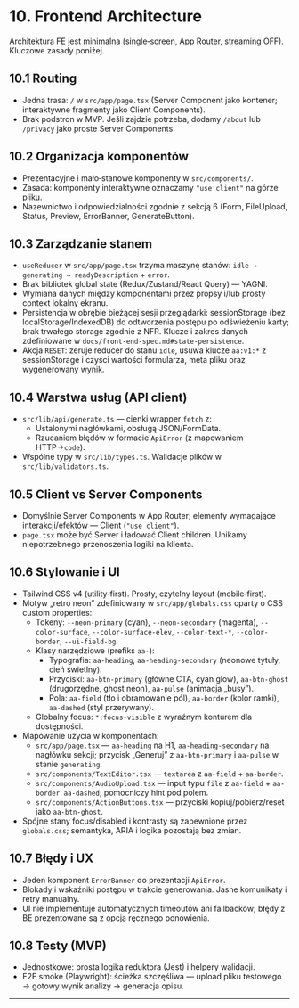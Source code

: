 # 10. Frontend Architecture

Architektura FE jest minimalna (single‑screen, App Router, streaming OFF). Kluczowe zasady poniżej.

## 10.1 Routing

- Jedna trasa: `/` w `src/app/page.tsx` (Server Component jako kontener; interaktywne fragmenty jako Client Components).
- Brak podstron w MVP. Jeśli zajdzie potrzeba, dodamy `/about` lub `/privacy` jako proste Server Components.

## 10.2 Organizacja komponentów

- Prezentacyjne i mało‑stanowe komponenty w `src/components/`.
- Zasada: komponenty interaktywne oznaczamy `"use client"` na górze pliku.
- Nazewnictwo i odpowiedzialności zgodnie z sekcją 6 (Form, FileUpload, Status, Preview, ErrorBanner, GenerateButton).

## 10.3 Zarządzanie stanem

- `useReducer` w `src/app/page.tsx` trzyma maszynę stanów: `idle → generating → readyDescription` + `error`.
- Brak bibliotek global state (Redux/Zustand/React Query) — YAGNI.
- Wymiana danych między komponentami przez propsy i/lub prosty context lokalny ekranu.
- Persistencja w obrębie bieżącej sesji przeglądarki: sessionStorage (bez localStorage/IndexedDB) do odtworzenia postępu po odświeżeniu karty; brak trwałego storage zgodnie z NFR. Klucze i zakres danych zdefiniowane w `docs/front-end-spec.md#state-persistence`.
- Akcja `RESET`: zeruje reducer do stanu `idle`, usuwa klucze `aa:v1:*` z sessionStorage i czyści wartości formularza, meta pliku oraz wygenerowany wynik.

## 10.4 Warstwa usług (API client)

- `src/lib/api/generate.ts` — cienki wrapper `fetch` z:
  - Ustalonymi nagłówkami, obsługą JSON/FormData.
  - Rzucaniem błędów w formacie `ApiError` (z mapowaniem HTTP→`code`).
- Wspólne typy w `src/lib/types.ts`. Walidacje plików w `src/lib/validators.ts`.

## 10.5 Client vs Server Components

- Domyślnie Server Components w App Router; elementy wymagające interakcji/efektów — Client (`"use client"`).
- `page.tsx` może być Server i ładować Client children. Unikamy niepotrzebnego przenoszenia logiki na klienta.

## 10.6 Stylowanie i UI

- Tailwind CSS v4 (utility‑first). Prosty, czytelny layout (mobile‑first).
- Motyw „retro neon” zdefiniowany w `src/app/globals.css` oparty o CSS custom properties:
  - Tokeny: `--neon-primary` (cyan), `--neon-secondary` (magenta), `--color-surface`, `--color-surface-elev`, `--color-text-*`, `--color-border`, `--ui-field-bg`.
  - Klasy narzędziowe (prefiks `aa-`):
    - Typografia: `aa-heading`, `aa-heading-secondary` (neonowe tytuły, cień świetlny).
    - Przyciski: `aa-btn-primary` (główne CTA, cyan glow), `aa-btn-ghost` (drugorzędne, ghost neon), `aa-pulse` (animacja „busy”).
    - Pola: `aa-field` (tło i obramowanie pól), `aa-border` (kolor ramki), `aa-dashed` (styl przerywany).
  - Globalny focus: `*:focus-visible` z wyraźnym konturem dla dostępności.
- Mapowanie użycia w komponentach:
  - `src/app/page.tsx` — `aa-heading` na H1, `aa-heading-secondary` na nagłówku sekcji; przycisk „Generuj” z `aa-btn-primary` i `aa-pulse` w stanie `generating`.
  - `src/components/TextEditor.tsx` — `textarea` z `aa-field` + `aa-border`.
  - `src/components/AudioUpload.tsx` — input typu `file` z `aa-field` + `aa-border aa-dashed`; pomocniczy hint pod polem.
  - `src/components/ActionButtons.tsx` — przyciski kopiuj/pobierz/reset jako `aa-btn-ghost`.
- Spójne stany focus/disabled i kontrasty są zapewnione przez `globals.css`; semantyka, ARIA i logika pozostają bez zmian.

## 10.7 Błędy i UX

- Jeden komponent `ErrorBanner` do prezentacji `ApiError`.
- Blokady i wskaźniki postępu w trakcie generowania. Jasne komunikaty i retry manualny.
- UI nie implementuje automatycznych timeoutów ani fallbacków; błędy z BE prezentowane są z opcją ręcznego ponowienia.

## 10.8 Testy (MVP)

- Jednostkowe: prosta logika reduktora (Jest) i helpery walidacji.
- E2E smoke (Playwright): ścieżka szczęśliwa — upload pliku testowego → gotowy wynik analizy → generacja opisu.

---
